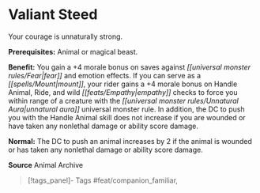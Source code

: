 ﻿---
cssclass: [feats]

---
# Valiant Steed

Your courage is unnaturally strong.

**Prerequisites:** Animal or magical beast.

**Benefit:** You gain a +4 morale bonus on saves against _[[universal monster rules/Fear|fear]]_ and emotion effects. If you can serve as a _[[spells/Mount|mount]]_, your rider gains a +4 morale bonus on Handle Animal, Ride, and wild _[[feats/Empathy|empathy]]_ checks to force you within range of a creature with the _[[universal monster rules/Unnatural Aura|unnatural aura]]_ universal monster rule. In addition, the DC to push you with the Handle Animal skill does not increase if you are wounded or have taken any nonlethal damage or ability score damage.

**Normal:** The DC to push an animal increases by 2 if the animal is wounded or has taken any nonlethal damage or ability score damage.

**Source** Animal Archive
>[!tags_panel]- Tags
> #feat/companion_familiar, 
